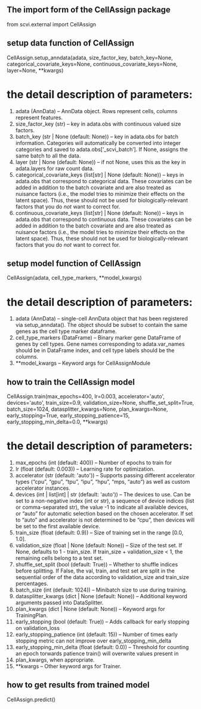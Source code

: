 ## The import form of the CellAssign package
from scvi.external import CellAssign

## setup data function of CellAssign
CellAssign.setup_anndata(adata, size_factor_key, batch_key=None, categorical_covariate_keys=None, continuous_covariate_keys=None, layer=None, **kwargs)
# the detail description of parameters:
1. adata (AnnData) – AnnData object. Rows represent cells, columns represent features.
2. size_factor_key (str) – key in adata.obs with continuous valued size factors.
3. batch_key (str | None (default: None)) – key in adata.obs for batch information. Categories will automatically be converted into integer categories and saved to adata.obs[‘_scvi_batch’]. If None, assigns the same batch to all the data.
4. layer (str | None (default: None)) – if not None, uses this as the key in adata.layers for raw count data.
5. categorical_covariate_keys (list[str] | None (default: None)) – keys in adata.obs that correspond to categorical data. These covariates can be added in addition to the batch covariate and are also treated as nuisance factors (i.e., the model tries to minimize their effects on the latent space). Thus, these should not be used for biologically-relevant factors that you do _not_ want to correct for.
6. continuous_covariate_keys (list[str] | None (default: None)) – keys in adata.obs that correspond to continuous data. These covariates can be added in addition to the batch covariate and are also treated as nuisance factors (i.e., the model tries to minimize their effects on the latent space). Thus, these should not be used for biologically-relevant factors that you do _not_ want to correct for.

## setup model function of CellAssign
CellAssign(adata, cell_type_markers, **model_kwargs)
# the detail description of parameters:
1. adata (AnnData) – single-cell AnnData object that has been registered via setup_anndata(). The object should be subset to contain the same genes as the cell type marker dataframe.
2. cell_type_markers (DataFrame) – Binary marker gene DataFrame of genes by cell types. Gene names corresponding to adata.var_names should be in DataFrame index, and cell type labels should be the columns.
3. **model_kwargs – Keyword args for CellAssignModule

## how to train the CellAssign model
CellAssign.train(max_epochs=400, lr=0.003, accelerator='auto', devices='auto', train_size=0.9, validation_size=None, shuffle_set_split=True, batch_size=1024, datasplitter_kwargs=None, plan_kwargs=None, early_stopping=True, early_stopping_patience=15, early_stopping_min_delta=0.0, **kwargs)
# the detail description of parameters:
1. max_epochs (int (default: 400)) – Number of epochs to train for
2. lr (float (default: 0.003)) – Learning rate for optimization.
3. accelerator (str (default: 'auto')) – Supports passing different accelerator types (“cpu”, “gpu”, “tpu”, “ipu”, “hpu”, “mps, “auto”) as well as custom accelerator instances.
4. devices (int | list[int] | str (default: 'auto')) – The devices to use. Can be set to a non-negative index (int or str), a sequence of device indices (list or comma-separated str), the value -1 to indicate all available devices, or “auto” for automatic selection based on the chosen accelerator. If set to “auto” and accelerator is not determined to be “cpu”, then devices will be set to the first available device.
5. train_size (float (default: 0.9)) – Size of training set in the range [0.0, 1.0].
6. validation_size (float | None (default: None)) – Size of the test set. If None, defaults to 1 - train_size. If train_size + validation_size < 1, the remaining cells belong to a test set.
7. shuffle_set_split (bool (default: True)) – Whether to shuffle indices before splitting. If False, the val, train, and test set are split in the sequential order of the data according to validation_size and train_size percentages.
8. batch_size (int (default: 1024)) – Minibatch size to use during training.
9. datasplitter_kwargs (dict | None (default: None)) – Additional keyword arguments passed into DataSplitter.
10. plan_kwargs (dict | None (default: None)) – Keyword args for TrainingPlan.
11. early_stopping (bool (default: True)) – Adds callback for early stopping on validation_loss
12. early_stopping_patience (int (default: 15)) – Number of times early stopping metric can not improve over early_stopping_min_delta
13. early_stopping_min_delta (float (default: 0.0)) – Threshold for counting an epoch torwards patience train() will overwrite values present in 
14. plan_kwargs, when appropriate.
15. **kwargs – Other keyword args for Trainer.

## how to get results from trained model
CellAssign.predict()

